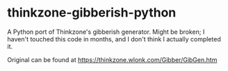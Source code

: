 # thinkzone-gibberish-python
A Python port of Thinkzone's gibberish generator. Might be broken; I haven't touched this code in months, and I don't think I actually completed it.

Original can be found at https://thinkzone.wlonk.com/Gibber/GibGen.htm
